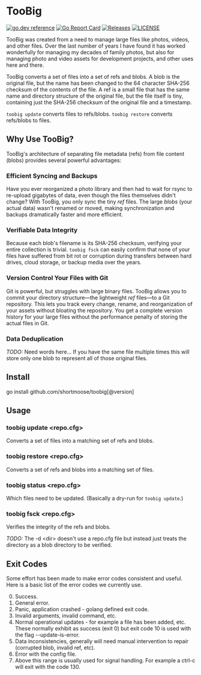 # TooBig

[![go.dev reference](https://img.shields.io/badge/go.dev-reference-007d9c?logo=go&logoColor=white)](https://pkg.go.dev/github.com/shortmoose/toobig)
[![Go Report Card](https://goreportcard.com/badge/shortmoose/toobig)](https://goreportcard.com/report/shortmoose/toobig)
[![Releases](https://img.shields.io/github/release-pre/shortmoose/toobig.svg?sort=semver)](https://github.com/shortmoose/toobig/releases)
[![LICENSE](https://img.shields.io/github/license/shortmoose/toobig.svg)](https://github.com/shortmoose/toobig/blob/master/LICENSE)

TooBig was created from a need to manage large files like photos, videos, and other files.
Over the last number of years I have found it has worked wonderfully
for managing my decades of family photos, but also for managing photo and video
assets for development projects, and other uses here and there.

TooBig converts a set of files
into a set of refs and blobs. A blob is the original
file, but the name has been changed to the 64 character SHA-256 checksum of the
contents of the file. A ref is a small file that has the same name and directory
structure of the original file, but the file itself is tiny, containing just the
SHA-256 checksum of the original file and a timestamp.

`toobig update` converts files to refs/blobs.
`toobig restore` converts refs/blobs to files.

## Why Use TooBig?

TooBig's architecture of separating file metadata (refs) from file content (blobs) provides several powerful advantages:

### Efficient Syncing and Backups

Have you ever reorganized a photo library and then had to wait for rsync to re-upload gigabytes of data, even though the files themselves didn't change? With TooBig, you only sync the tiny *ref* files. The large *blobs* (your actual data) wasn't renamed or moved, making synchronization and backups dramatically faster and more efficient.

### Verifiable Data Integrity

Because each blob's filename is its SHA-256 checksum, verifying your entire collection is trivial. `toobig fsck` can easily confirm that none of your files have suffered from bit rot or corruption during transfers between hard drives, cloud storage, or backup media over the years.

### Version Control Your Files with Git

Git is powerful, but struggles with large binary files. TooBig allows you to commit your directory structure—the lightweight *ref* files—to a Git repository. This lets you track every change, rename, and reorganization of your assets without bloating the repository. You get a complete version history for your large files without the performance penalty of storing the actual files in Git.

### Data Deduplication

*TODO:* Need words here...
If you have the same file multiple times this will
store only one blob to represent all of those original files.


## Install

go install github.com/shortmoose/toobig[@version]


## Usage

### toobig update <repo.cfg>

Converts a set of files into a matching set of refs and blobs.

### toobig restore <repo.cfg>

Converts a set of refs and blobs into a matching set of files.

### toobig status <repo.cfg>

Which files need to be updated. (Basically a dry-run for `toobig update`.)

### toobig fsck <repo.cfg>

Verifies the integrity of the refs and blobs.

*TODO:* The -d \<dir\> doesn't use a repo.cfg file but instead just treats the directory as a blob directory to be verified.


## Exit Codes

Some effort has been made to make error codes consistent and useful. Here is a
basic list of the error codes we currently use.

0. Success.
1. General error.
2. Panic, application crashed - golang defined exit code.
3. Invalid arguments, invalid command, etc.
10. Normal operational updates - for example a file has been added, etc. These
normally exhibit as success (exit 0) but exit code 10 is used with the flag
--update-is-error.
11. Data inconsistencies, generally will need manual intervention to repair (corrupted blob, invalid ref, etc).
12. Error with the config file.
125. Above this range is usually used for signal handling. For example a ctrl-c will exit with the code 130.
